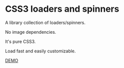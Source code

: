 # CSS3 loaders and spinners

A library collection of loaders/spinners. 

No image dependencies. 

It's pure CSS3. 

Load fast and easily customizable.

[DEMO](markxxv.github.io/loader/)
